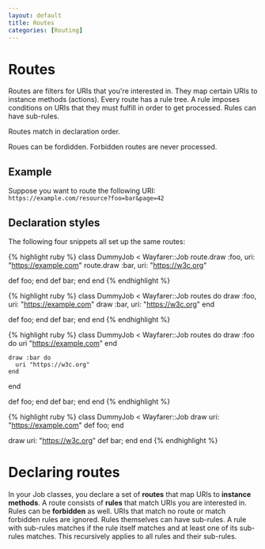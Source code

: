 ```yaml
---
layout: default
title: Routes
categories: [Routing]
---
```


# Routes

Routes are filters for URIs that you're interested in. They map certain URIs to instance methods (actions). Every route has a rule tree. A rule imposes conditions on URIs that they must fulfill in order to get processed. Rules can have sub-rules.

Routes match in declaration order.

Roues can be fordidden. Forbidden routes are never processed.

## Example

Suppose you want to route the following URI:
  `https://example.com/resource?foo=bar&page=42`

## Declaration styles

The following four snippets all set up the same routes:

{% highlight ruby %}
class DummyJob < Wayfarer::Job
  route.draw :foo, uri: "https://example.com"
  route.draw :bar, uri: "https://w3c.org"

  def foo; end
  def bar; end
end
{% endhighlight %}

{% highlight ruby %}
class DummyJob < Wayfarer::Job
  routes do
    draw :foo, uri: "https://example.com"
    draw :bar, uri: "https://w3c.org"
  end

  def foo; end
  def bar; end
end
{% endhighlight %}

{% highlight ruby %}
class DummyJob < Wayfarer::Job
  routes do
    draw :foo do
      uri "https://example.com"
    end

    draw :bar do
      uri "https://w3c.org"
    end
  end

  def foo; end
  def bar; end
end
{% endhighlight %}

{% highlight ruby %}
class DummyJob < Wayfarer::Job
  draw uri: "https://example.com"
  def foo; end

  draw uri: "https://w3c.org"
  def bar; end
end
{% endhighlight %}

# Declaring routes

In your Job classes, you declare a set of __routes__ that map URIs to __instance methods__. A route consists of __rules__ that match URIs you are interested in. Rules can be __forbidden__ as well. URIs that match no route or match forbidden rules are ignored. Rules themselves can have sub-rules. A rule with sub-rules matches if the rule itself matches and at least one of its sub-rules matches. This recursively applies to all rules and their sub-rules.
